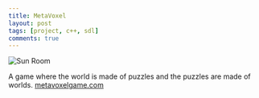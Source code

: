 ```yaml
---
title: MetaVoxel
layout: post
tags: [project, c++, sdl]
comments: true
---
```


![Sun Room](http://metavoxelgame.com/wp-content/themes/metavox/img/voxels/sun-room.png)

A game where the world is made of puzzles and the puzzles are made of worlds.
[metavoxelgame.com](http://metavoxelgame.com/)
